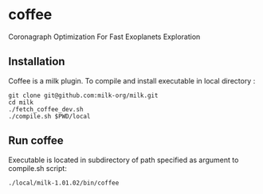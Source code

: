 # coffee
Coronagraph Optimization For Fast Exoplanets Exploration

## Installation

Coffee is a milk plugin. To compile and install executable in local directory :

    git clone git@github.com:milk-org/milk.git
    cd milk
    ./fetch_coffee_dev.sh
    ./compile.sh $PWD/local

## Run coffee

Executable is located in subdirectory of path specified as argument to compile.sh script:

    ./local/milk-1.01.02/bin/coffee